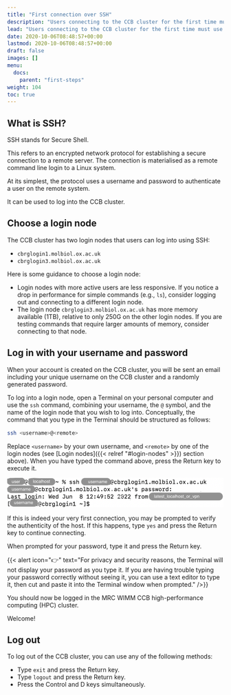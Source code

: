 ```yaml
---
title: "First connection over SSH"
description: "Users connecting to the CCB cluster for the first time must use the username and password send to them by email when their account was created."
lead: "Users connecting to the CCB cluster for the first time must use the username and password send to them by email when their account was created."
date: 2020-10-06T08:48:57+00:00
lastmod: 2020-10-06T08:48:57+00:00
draft: false
images: []
menu:
  docs:
    parent: "first-steps"
weight: 104
toc: true
---
```


## What is SSH?

SSH stands for Secure Shell.

This refers to an encrypted network protocol for establishing a secure connection
to a remote server.
The connection is materialised as a remote command line login to a Linux system.

At its simplest, the protocol uses a username and password to authenticate
a user on the remote system.

It can be used to log into the CCB cluster.

## Choose a login node

The CCB cluster has two login nodes that users can log into using SSH:

- `cbrglogin1.molbiol.ox.ac.uk`
- `cbrglogin3.molbiol.ox.ac.uk`

Here is some guidance to choose a login node:

- Login nodes with more active users are less responsive.
  If you notice a drop in performance for simple commands (e.g., `ls`),
  consider logging out and connecting to a different login node.
- The login node `cbrglogin3.molbiol.ox.ac.uk` has more memory available (1TB),
  relative to only 250G on the other login nodes.
  If you are testing commands that require larger amounts of memory,
  consider connecting to that node.

## Log in with your username and password

When your account is created on the CCB cluster, you will be sent an email
including your unique username on the CCB cluster and a randomly generated
password.

To log into a login node, open a Terminal on your personal computer and use
the `ssh` command, combining your username, the `@` symbol, and the name of
the login node that you wish to log into.
Conceptually, the command that you type in the Terminal should be structured
as follows:

```bash
ssh <username>@<remote>
```

Replace `<username>` by your own username, and `<remote>` by one of the
login nodes (see [Login nodes]({{< relref "#login-nodes" >}}) section above).
When you have typed the command above, press the Return key to execute it.

![Using the ssh command.](ssh-screenshot.png)

If this is indeed your very first connection, you may be prompted to verify
the authenticity of the host.
If this happens, type `yes` and press the Return key to continue connecting.

When prompted for your password, type it and press the Return key.

{{< alert icon="👉" text="For privacy and security reasons, the Terminal will not display your password as you type it. If you are having trouble typing your password correctly without seeing it, you can use a text editor to type it, then cut and paste it into the Terminal window when prompted." />}}

You should now be logged in the MRC WIMM CCB high-performance computing (HPC)
cluster.

Welcome!

## Log out

To log out of the CCB cluster, you can use any of the following methods:

- Type `exit` and press the Return key.
- Type `logout` and press the Return key.
- Press the Control and D keys simultaneously.

<!-- Link definitions -->
